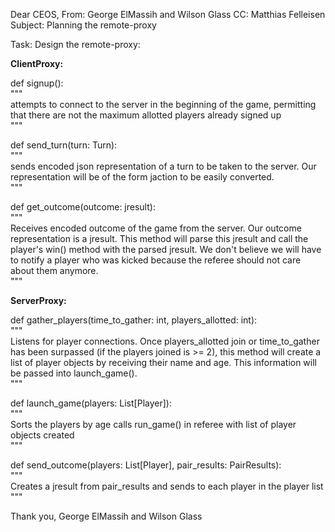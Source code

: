 Dear CEOS,
From: George ElMassih and Wilson Glass
CC: Matthias Felleisen
Subject: Planning the remote-proxy

Task: Design the remote-proxy:

<b>ClientProxy:</b>
<p>def signup():<br>
"""<br>
attempts to connect to the server in the beginning of the game, permitting that there are not the maximum allotted players already signed up<br>
"""<br>
</p>

<p>def send_turn(turn: Turn):<br>
"""<br>
sends encoded json representation of a turn to be taken to the server. Our representation will
be of the form jaction to be easily converted.<br>
"""
</p>

<p>def get_outcome(outcome: jresult):<br>
"""<br>
Receives encoded outcome of the game from the server. Our outcome representation is a jresult.
This method will parse this jresult and call the player's win() method with the parsed jresult. We don't believe we will have to notify
a player who was kicked because the referee should not care about them anymore.<br>
"""<br>
</p>

<b>ServerProxy:</b>
<p>def gather_players(time_to_gather: int, players_allotted: int):<br>
"""<br>
Listens for player connections. Once players_allotted join or time_to_gather has 
been surpassed (if the players joined is >= 2), this method will create a list of player objects by receiving their 
name and age. This information will be passed into launch_game().<br>
"""<br>

<p>def launch_game(players: List[Player]):<br>
"""<br>
Sorts the players by age calls run_game() in referee with list of player objects created<br>
"""<br>
</p>

<p>def send_outcome(players: List[Player], pair_results: PairResults):<br>
"""<br>
Creates a jresult from pair_results and sends to each player in the player list<br>
"""<br>
</p>

Thank you, George ElMassih and Wilson Glass